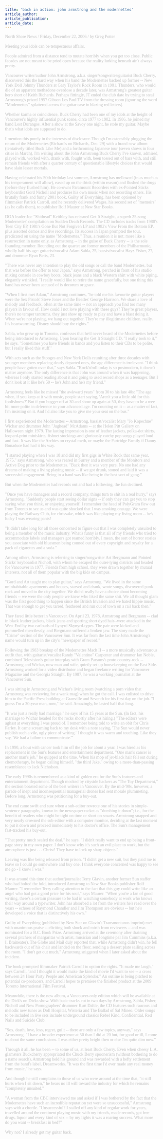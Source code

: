 ```yaml
---
title: 'back in action: john armstrong and the modernettes'
article_author: 
article_publication: 
article_date: 
---
```

<span style="color: #c0c0c0"><span style="font-family: 'book antiqua', palatino">North Shore News / Friday, December 22, 2006 / by Greg Potter<br /><br />Meeting your idols can be tempestuous affairs.<br /><br />People admired from a distance tend to mutate horribly when you get too close. Public facades are not meant to be pried open because the reality lurking beneath ain't always pretty.<br /><br />Vancouver writer/author John Armstrong, a.k.a. singer/songwriter/guitarist Buck Cherry, discovered this the hard way when his band the Modernettes backed up former -- New York Doll Johnny Thunders at Gary Taylor's Rock Room in 1981. Thunders, who would die of an apparent methadone overdose a decade later, was Armstrong's greatest guitar hero short of Keith Richards. Perhaps fittingly, JT ended the club date by trying to steal Armstrong's prized 1957 Gibson Les Paul TV from the dressing room (ignoring the word &quot;Modernettes&quot; splattered across the guitar case in blazing red letters).<br /><br />Whether karma or coincidence, Buck Cherry had been one of my idols at the height of Vancouver's highly influential punk scene, circa 1977 to 1982. In 1986, he joined my band Lost Durangos. After a show at the Savoy one night, he stole my guitar. Maybe that's what idols are supposed to do.<br /><br />I mention this purely in the interests of disclosure. Though I'm ostensibly plugging the return of the Modernettes (Richard's on Richards, Dec. 29) with a brand new album (tentatively titled Buck Like Me) and a forthcoming Japanese tour (seven shows in four cities in March), I'm writing about the John Armstrong/Buck Cherry I've known, admired, played with, worked with, drank with, fought with, been tossed out of bars with, and still remain friends with after a quarter century of questionable lifestyle choices that would have slain lesser mortals.<br /><br />Having celebrated his 50th birthday last summer, Armstrong has mellowed (in as much as his temperament will allow), eased up on the drink (within reason) and flushed the drugs (before they flushed him). He co-owns Paramount Recorders with ex-Pointed Sticks keyboardist Gord Nicholl and produces his own music when not recording others. His brutally frank and funny 2001 book, Guilty of Everything, has been optioned by filmmaker Patrick Carroll, and he recently delivered Wages, his second set of &quot;memoirs&quot; (as he calls them), to publisher Rolf Maurer at New Star Books.<br /><br />DOA leader Joe &quot;Shithead&quot; Keithley has reissued Get It Straight, a superb 25-song Modernettes' compilation on Sudden Death Records. The CD includes tracks from 1980's Teen City EP, 1981's Gone But Not Forgiven LP and 1982's View From the Bottom EP, plus assorted demos and live recordings. Its success in Japan prompted the tour, predicated on using the name &quot;Modernettes.&quot; Thus, a reunion it is not; more like a resurrection in name only, as Armstrong -- in the guise of Buck Cherry -- is the sole founding member. Rounding out the quartet are former members of the Philharmonic, wholly half his age: guitarist/vocalist Adam Sabla, 25, bassist/vocalist Hayz Fisher, 27, and drummer Ryan Betts, 23.<br /><br />&quot;There was never any intention to play the old songs or call the band Modernettes, but that was before the offer to tour Japan,&quot; says Armstrong, perched in front of his studio mixing console in cowboy boots, black jeans and a black Western shirt with white piping, elegantly wrinkled. &quot;I really would like to retire the name gracefully, but one thing this band has never been accused of is decorum or grace.<br /><br />&quot;When I first met Adam,&quot; Armstrong continues, &quot;he told me his favourite guitar players were the Sex Pistols' Steve Jones and the Beatles' George Harrison. We share a love of melody and feedback, often at the same time -- not an approach you find too many players in favour of. How could I not love playing with these guys? They're great players, there's no temper tantrums, they just show up ready to play and have a blast doing it. When we're not playing, we hang out together. They're my illegitimate children, really. It's heartwarming. Disney should buy the rights.&quot;<br /><br />Sabla, who grew up in Toronto, confesses that he'd never heard of the Modernettes before being introduced to Armstrong. Upon hearing the Get It Straight CD, &quot;I really took to it,&quot; he says. &quot;Sometimes you have friends in bands and you listen to their CDs to be polite, but I really liked this stuff.&quot;<br /><br />With acts such as the Stooges and New York Dolls reuniting after three decades with younger members replacing dearly departed ones, the age difference is irrelevant. &quot;I think people have gotten over that,&quot; says Sabla. &quot;Rock'n'roll today is so postmodern, it doesn't matter anymore. The only difference is that John was around when it was happening, whereas I only started reading about it and going to used record shops as a teenager. But I don't look at it like he's 50 -- he's John and he's my friend.&quot;<br /><br />Armstrong feels like he missed &quot;the awkward years&quot; from 30 to his late 40s: &quot;The age when, if you keep at it with music, people start saying, 'Aren't you a little old for this foolishness?' But if you bugger off at 30 and show up again at 50, they have to be a wee bit more polite in deference to your advanced age. I'm counting on it -- as a matter of fact, I'm insisting on it. And I'd also like you to give me your seat on the bus.&quot;<br /><br />I first experienced the Modernettes -- Armstrong, bassist/vocalist Mary &quot;Jo Kopechne&quot; Wichar and drummer John &quot;Jughead&quot; McAdams -- at the Helen Pitt Gallery on Halloween night 1979. The lasting impression is one of leather jackets, polka-dot shirts, leopard-print miniskirts, fishnet stockings and gloriously catchy pop songs played loud and fast. It was like the Archies on crystal meth, or maybe the Partridge Family if Danny Bonaduce had had it his way.<br /><br />&quot;I started playing when I was 18 and did my first gigs in White Rock that same year, 1975,&quot; says Armstrong, who was reared in Surrey and a member of the Monitors and Active Dog prior to the Modernettes. &quot;Back then it was very pure. No one had any dreams of making a living playing music -- if we got drunk, stoned and laid it was a successful engagement. Being in a band was like being in the best sort of gang.&quot;<br /><br />But when the Modernettes had records out and had a following, the fun declined.<br /><br />&quot;Once you have managers and a record company, things turn to shit in a real hurry,&quot; says Armstrong. &quot;Suddenly people start seeing dollar signs -- if only they can get you to stop saying what you think, or enjoying yourself. I remember the head of PolyGram flew out from Toronto to see us and was quite shocked that I was smoking onstage. We were playing the Railway Club, for chrissake, which was like playing my living room -- he's lucky I was wearing pants!<br /><br />&quot;It didn't take long for all those concerned to figure out that I was completely unsuited to being a member of the music industry. What's funny is that all of my friends who tried to accommodate labels and managers got reamed horribly. I mean, the sort of horror stories you associate with old bluesmen being conned out of every copyright and royalty for a pack of cigarettes and a soda.&quot;<br /><br />Among others, Armstrong is referring to singer/songwriter Art Bergmann and Pointed Sticks' keyboardist Nicholl, with whom he escaped the outer-lying districts and headed for Vancouver in 1977. Friends from high school, they were drawn together by mutual interests, not all of them popular with the big kids on campus.<br /><br />&quot;Gord and Art taught me to play guitar,&quot; says Armstrong. &quot;We lived in the same uninhabitable apartments and houses, starved and drank, wrote songs, discovered punk rock and moved to the city together. We didn't really have a choice about becoming friends -- we were the only people we knew who liked the same shit. We all thought glam was the first good thing to happen since the British Invasion and we hated hippie music. That was enough to get you tarred, feathered and run out of town on a rail back then.&quot;<br /><br />They fared little better in Vancouver. On April 23, 1978, Armstrong and Bergmann -- clad in black leather jackets, black jeans and sporting short dyed hair--were attacked in the West End by two carloads of Lynyrd Skynyrd-types. The pair were kicked and pummelled mercilessly, and Bergmann suffered a broken jaw. The story made the &quot;Crime&quot; section of the Vancouver Sun. It was far from the last time John Armstrong's name would turn up in the city's &quot;newspaper of record.&quot;<br /><br />Following the 1983 breakup of the Modernettes Mach II -- a more musically adventurous outfit that, with guitarist/vocalist Randy &quot;Valentino&quot; Carpenter and drummer Ian Noble, combined Television's guitar interplay with Gram Parsons's proto country-rock -- Armstrong and Wichar, now man and wife, quietly set up housekeeping on the East Side. Armstrong worked for a video distributor and began freelance writing for Vancouver Magazine and the Georgia Straight. By 1987, he was a working journalist at the Vancouver Sun.<br /><br />I was sitting in Armstrong and Wichar's living room (watching a porn video that Armstrong was reviewing for a wank mag) when he got the call. I was enlisted to drive him to the Pacific Press building at Granville and Seventh for his first day on the job. &quot;I guess I'm a 30-year man, now,&quot; he said. Amazingly, he lasted half that long.<br /><br />&quot;It was just a really bad marriage,&quot; he says of his 15 years at the Sun. (In fact, his marriage to Wichar headed for the rocks shortly after his hiring.) &quot;The editors were aghast at everything I was proud of. I remember being told to write an obit for Chris Farley. It came screaming back to my desk with a note saying, 'The Sun would never publish such a vile, ugly piece of writing.' I thought it was warm and touching. Like they say, 'We had a failure to communicate.'&quot;<br /><br />In 1990, a bout with cancer took him off the job for about a year. I was hired as his replacement in the Sun's features and entertainment department. &quot;One man's cancer is another man's job,&quot; he quipped at the time. When his mop of jet-black hair fell out during chemotherapy, he began calling himself, &quot;the third Jake,&quot; owing to a more-than-passing resemblance to Jack Nicholson.<br /><br />The early 1990s is remembered as a kind of golden era for the Sun's features and entertainment department. Though mocked by cityside hackers as &quot;The Toy Department,&quot; the section boasted some of the best writers in Vancouver. By the mid-'90s, however, a parade of inept and inconsequential managerial drones had sent morale plummeting. Before long, Armstrong was petitioning for a buy-out.<br /><br />The end came swift and sure when a sub-editor rewrote one of his stories in simple-sentence paragraphs, known in the newspaper racket as &quot;dumbing it down&quot;; i.e., for the benefit of readers who might be tight on time or short on smarts. Armstrong snapped and very nearly crowned the sub-editor with a computer monitor, deciding at the last moment to put it down and proceed immediately to his doctor's office. The Sun's management fast-tracked his buy-out.<br /><br />&quot;That pretty much sealed the deal,&quot; he says. &quot;I didn't really want to end up being a front-page story in my own paper. I don't know why it's such an evil place to work, but the atmosphere is just . . . Christ! They have to lock up sharp objects.&quot;<br /><br />Leaving was like being released from prison. &quot;I didn't get a new suit, but they paid me to leave so I could go somewhere and buy one. I think everyone concerned was happy to see me go - I know I was.&quot;<br /><br />It was around this time that author/journalist Terry Glavin, another former Sun staffer who had bolted the fold, introduced Armstrong to New Star Books publisher Rolf Maurer. &quot;I remember Terry calling attention to the fact that this guy could write like an angel who had got a good price for his soul,&quot; says Maurer. &quot;When you're a fan of good writing, there's a certain pleasure to be had in watching somebody at work who knows their way around a typewriter. John has absorbed a lot from the writers he's read over the years -- echoes of Raymond Chandler and Jim Thompson are obvious -- but he's developed a voice that is distinctively his own.&quot;<br /><br />Guilty of Everything (published by New Star on Glavin's Transmontanus imprint) met with unanimous praise -- eliciting both shock and mirth from reviewers -- and was nominated for a B.C. Book Prize. Armstrong arrived at the ceremony after draining several pitchers of margaritas with artist, musician and longtime pal Jim Cummins (a.k.a. I, Braineater). The Globe and Mail duly reported that, while Armstrong didn't win, he fell backwards out of his chair and landed on the floor, sending a dessert plate sailing across the room. &quot;I don't get out much,&quot; Armstrong sniggered when I later asked about the incident.<br /><br />The book prompted filmmaker Patrick Carroll to option the rights. &quot;It made me laugh,&quot; says Carroll, &quot;and I thought it would make the kind of movie I'd want to see -- a cross between 24 Hour Party People and American Splendor.&quot; An outline is being pitched to potential co-producers, and Carroll hopes to premiere the finished product at the 2009 Toronto International Film Festival.<br /><br />Meanwhile, there is the new album, a Vancouver-only edition which will be available at the Dick's on Dicks show. With basic tracks cut in two days by Armstrong, Sabla, Fisher, Nicholl and New Pornographers' drummer Kurt Dahle, the CD features such raucous and melodic new tunes as Doll Hospital, Wisteria and The Ballad of Sal Mineo. Older songs to be included in live sets include underground classics Rebel Kind, Confidential, Red Nails and Suicide Club.<br /><br />&quot;Sex, death, love, loss, regret, guilt -- there are only a few topics, anyway,&quot; says Armstrong. &quot;I have a broader experience at 50 than I did at 20 but, for good or ill, I come to about the same conclusions. I was either pretty bright then or else I'm quite dim now.&quot;<br /><br />Through it all, he has been -- to some of us, at least Buck Cherry. Even when cheesy L.A. glamsters Buckcherry appropriated the Chuck Berry spoonerism (without bothering to do a name search), Armstrong held his ground and was rewarded with a hefty settlement from the band's label, Dreamworks. &quot;It was the first time I'd ever made any real money from music,&quot; he says.<br /><br />And though he still complains to those of us who were around at the time that, &quot;it still hurts when I sit down,&quot; he bears no ill will toward the industry for which he remains &quot;completely unsuited.&quot;<br /><br />&quot;A woman from the CBC interviewed me and asked if I was bothered by the fact that the Modernettes have such an incredible reputation yet were so unsuccessful,&quot; Armstrong says with a chortle. &quot;Unsuccessful? I stalled off any kind of regular work for years, travelled around the continent playing music with my friends, made records, got free drugs, liquor and every kind of sex -- by my lights it was a roaring success. What more do you want -- breakfast in bed?&quot;<br /><br />Why not? I already got my guitar back.<br /></span></span>
